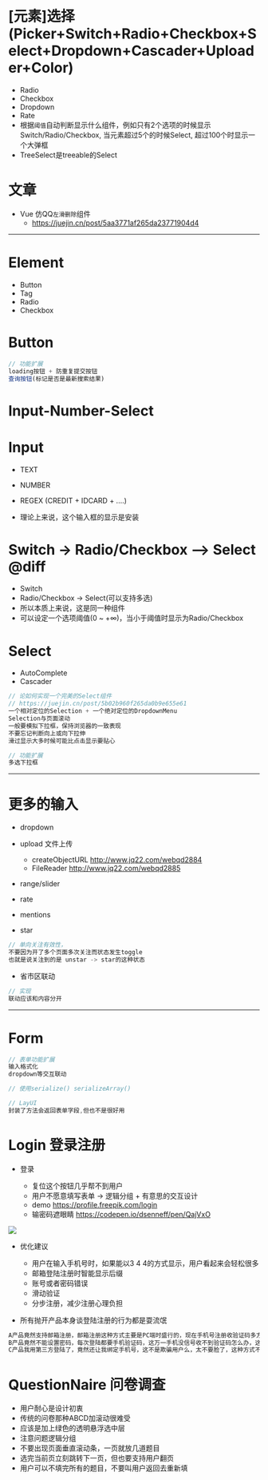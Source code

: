 # [元素]选择(Picker+Switch+Radio+Checkbox+Select+Dropdown+Cascader+Uploader+Color)

- Radio
- Checkbox
- Dropdown
- Rate
- 根据`阈值`自动判断显示什么组件，例如只有2个选项的时候显示Switch/Radio/Checkbox, 当元素超过5个的时候Select, 超过100个时显示一个大弹框
- TreeSelect是treeable的Select

# 文章

- Vue 仿QQ`左滑删除`组件 
    - https://juejin.cn/post/5aa3771af265da23771904d4 

---

# Element

- Button
- Tag
- Radio
- Checkbox

# Button

```js
// 功能扩展
loading按钮 + 防重复提交按钮
查询按钮(标记是否是最新搜索结果)
```

# Input-Number-Select

# Input

- TEXT
- NUMBER
- REGEX (CREDIT + IDCARD + ....)

- 理论上来说，这个输入框的显示是安装

# Switch -> Radio/Checkbox --> Select @diff

- Switch
- Radio/Checkbox -> Select(可以支持多选)
- 所以本质上来说，这是同一种组件
- 可以设定一个选项阈值(0 ~ +∞)，当小于阈值时显示为Radio/Checkbox

# Select

- AutoComplete
- Cascader

```js
// 论如何实现一个完美的Select组件 
// https://juejin.cn/post/5b02b960f265da0b9e655e61
一个相对定位的Selection + 一个绝对定位的DropdownMenu
Selection与页面滚动
一般要模拟下拉框，保持浏览器的一致表现
不要忘记判断向上或向下拉伸
滑过显示大多时候可能比点击显示要贴心

// 功能扩展
多选下拉框
```

---

# 更多的输入

- dropdown
- upload 文件上传

    - createObjectURL <http://www.jq22.com/webqd2884>
    - FileReader <http://www.jq22.com/webqd2885>

- range/slider
- rate
- mentions
- star

```java
// 单向关注有效性，
不要因为开了多个页面多次关注而状态发生toggle
也就是说关注到的是 unstar -> star的这种状态
```

- 省市区联动

```js
// 实现
联动应该和内容分开
```

---

# Form

```js
// 表单功能扩展
输入格式化
dropdown等交互联动

// 使用serialize() serializeArray()

// LayUI 
封装了方法会返回表单字段,但也不是很好用
```

# Login 登录注册

- 登录

  - 复位这个按钮几乎帮不到用户
  - 用户不愿意填写表单 -> 逻辑分组 + 有意思的交互设计
  - demo https://profile.freepik.com/login
  - 输密码遮眼睛 <https://codepen.io/dsenneff/pen/QajVxO>

![](https://luo0412.oss-cn-hangzhou.aliyuncs.com/static/images/other/login-sample-23.png)

- 优化建议

  - 用户在输入手机号时，如果能以3 4 4的方式显示，用户看起来会轻松很多
  - 邮箱登陆注册时智能显示后缀
  - 账号或者密码错误
  - 滑动验证
  - 分步注册，减少注册心理负担


- 所有抛开产品本身谈登陆注册的行为都是耍流氓

```js
A产品竟然支持邮箱注册，邮箱注册这种方式主要是PC端时盛行的，现在手机号注册收验证码多方便，这种方式不好；
B产品竟然不能设置密码，每次登陆都要手机验证码，这万一手机没信号收不到验证码怎么办，这种方式不好；
C产品我用第三方登陆了，竟然还让我绑定手机号，这不是欺骗用户么，太不要脸了，这种方式不好；
```
  

# QuestionNaire 问卷调查

- 用户耐心是设计初衷
- 传统的问卷那种ABCD加滚动很难受
- 应该是加上绿色的透明悬浮选中层
- 注意问题逻辑分组
- 不要出现页面垂直滚动条，一页就放几道题目
- 选完当前页立刻跳转下一页，但也要支持用户翻页
- 用户可以不填完所有的题目，不要叫用户返回去重新填      